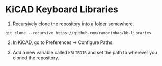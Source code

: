 # KiCAD Keyboard Libraries

1. Recursively clone the repository into a folder somewhere.

`git clone --recursive https://github.com/ramonimbao/kb-libraries`

2. In KiCAD, go to Preferences → Configure Paths.

3. Add a new variable called `KBLIBDIR` and set the path to wherever you cloned the repository.